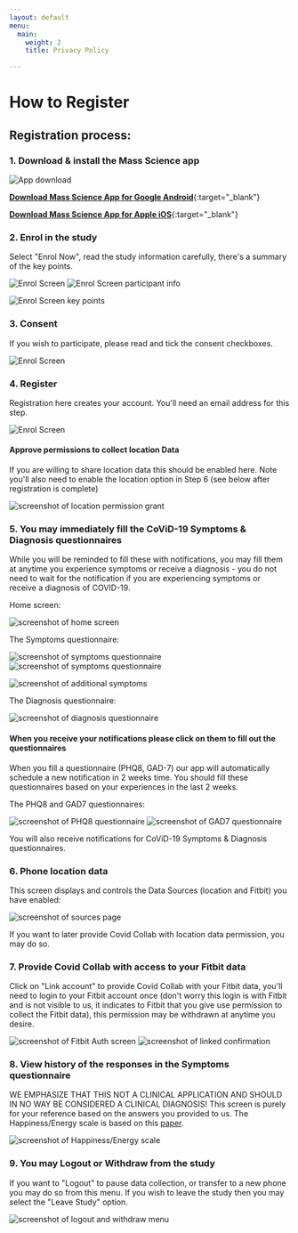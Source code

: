 ```yaml
---
layout: default
menu:
  main:
    weight: 2
    title: Privacy Policy

---
```

# How to Register

## Registration process:


### 1. Download & install the Mass Science app

![App download](uploads/2020/04/08/download-app-buttons.png)

[**Download Mass Science App for Google Android**](https://play.google.com/store/apps/details?id=org.phidatalab.masssci){:target="_blank"}

[**Download Mass Science App for Apple iOS**](https://apps.apple.com/us/app/mass-science/id1511915099){:target="_blank"}


### 2. Enrol in the study
Select "Enrol Now", read the study information carefully, there's a summary of the key points.

![Enrol Screen](uploads/2020/06/29/Screenshot_20200629-225045.jpg)
![Enrol Screen participant info](uploads/2020/06/29/Screenshot_20200629-225054.jpg)

![Enrol Screen key points](uploads/2020/06/29/Screenshot_20200629-225101.jpg)

### 3. Consent
If you wish to participate, please read and tick the consent checkboxes.

![Enrol Screen](uploads/2020/04/08/Screenshot_20200408-211039.jpg)

### 4. Register
Registration here creates your account. You'll need an email address for this step.

![Enrol Screen](uploads/2020/04/08/Screenshot_20200408-211058.jpg)

#### Approve permissions to collect location Data
If you are willing to share location data this should be enabled here. Note you'll also need to enable the location option in Step 6 (see below after registration is complete)

![screenshot  of location permission grant](uploads/2020/04/08/Screenshot_20200408-211236.jpg)

### 5. You may immediately fill the CoViD-19 Symptoms & Diagnosis questionnaires
While you will be reminded to fill these with notifications, you may fill them at anytime you experience symptoms or receive a diagnosis - you do not need to wait for the notification if you are experiencing symptoms or receive a diagnosis of COVID-19.

Home screen:

![screenshot  of home screen](uploads/2020/04/08/Screenshot_20200408-211257.jpg)

The Symptoms questionnaire:

![screenshot  of symptoms questionnaire](uploads/2020/04/08/Screenshot_20200408-211316.jpg)
![screenshot  of symptoms questionnaire](uploads/2020/04/08/Screenshot_20200408-211339.jpg)

![screenshot  of additional symptoms](uploads/2020/04/08/Screenshot_20200408-211345.jpg)

The Diagnosis questionnaire:

![screenshot  of diagnosis questionnaire](uploads/2020/04/08/Screenshot_20200408-211414.jpg)

#### When you receive your notifications please click on them to fill out the questionnaires

When you fill a questionnaire (PHQ8, GAD-7) our app will automatically schedule a new notification in 2 weeks time. You should fill these questionnaires based on your experiences in the last 2 weeks.

The PHQ8 and GAD7 questionnaires:

![screenshot  of PHQ8 questionnaire](uploads/2020/04/08/Screenshot_20200408-211422.jpg)
![screenshot  of GAD7 questionnaire](uploads/2020/04/08/Screenshot_20200408-211433.jpg)

You will also receive notifications for CoViD-19 Symptoms & Diagnosis questionnaires.


### 6. Phone location data
This screen displays and controls the Data Sources (location and Fitbit) you have enabled:

![screenshot of sources page](uploads/2020/04/08/Screenshot_20200408-211440.jpg)

If you want to later provide Covid Collab with location data permission, you may do so.

### 7. Provide Covid Collab with access to your Fitbit data
Click on "Link account" to provide Covid Collab with your Fitbit data, you'll need to login to your Fitbit account once (don't worry this login is with Fitbit and is not visible to us, it indicates to Fitbit that you give use permission to collect the Fitbit data), this permission may be withdrawn at anytime you desire.

![screenshot of Fitbit Auth screen](uploads/2020/04/08/Screenshot_20200408-211620_Chrome.jpg)
![screenshot of linked confirmation](uploads/2020/04/08/Screenshot_20200408-211648.jpg)

### 8. View history of the responses in the Symptoms questionnaire
WE EMPHASIZE THAT THIS NOT A CLINICAL APPLICATION AND SHOULD IN NO WAY BE CONSIDERED A CLINICAL DIAGNOSIS!
This screen is purely for your reference based on the answers you provided to us.
The Happiness/Energy scale is based on this [paper](https://www.ncbi.nlm.nih.gov/pmc/articles/PMC2367156/).

![screenshot of Happiness/Energy scale](uploads/2020/04/08/Screenshot_20200408-211723.jpg)

### 9. You may Logout or Withdraw from the study
If you want to "Logout" to pause data collection, or transfer to a new phone you may do so from this menu. If you wish to leave the study then you may select the "Leave Study" option.

![screenshot of logout and withdraw menu](uploads/2020/04/08/Screenshot_20200408-211705.jpg)

